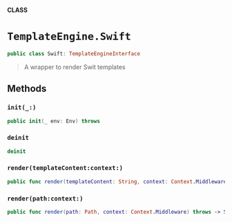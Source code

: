 **CLASS**

# `TemplateEngine.Swift`

```swift
public class Swift: TemplateEngineInterface
```

> A wrapper to render Swit templates

## Methods
### `init(_:)`

```swift
public init(_ env: Env) throws
```

### `deinit`

```swift
deinit
```

### `render(templateContent:context:)`

```swift
public func render(templateContent: String, context: Context.Middleware) throws -> String
```

### `render(path:context:)`

```swift
public func render(path: Path, context: Context.Middleware) throws -> String
```
